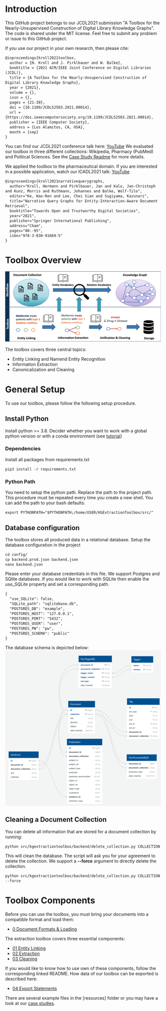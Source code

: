 # Introduction
This GitHub project belongs to our JCDL2021 submission "A Toolbox for the Nearly-Unsupervised Construction of Digital Library Knowledge Graphs". 
The code is shared under the MIT license. Feel free to submit any problem or issue to this GitHub project.

If you use our project in your own research, then please cite:

```
@inproceedings{kroll2021toolbox,
  author = {H. Kroll and J. Pirklbauer and W. Balke},
  booktitle = {2021 ACM/IEEE Joint Conference on Digital Libraries (JCDL)},
  title = {A Toolbox for the Nearly-Unsupervised Construction of Digital Library Knowledge Graphs},
  year = {2021},
  volume = {},
  issn = {},
  pages = {21-30},
  doi = {10.1109/JCDL52503.2021.00014},
  url = {https://doi.ieeecomputersociety.org/10.1109/JCDL52503.2021.00014},
  publisher = {IEEE Computer Society},
  address = {Los Alamitos, CA, USA},
  month = {sep}
}
```

You can find our JCDL2021 conference talk here: [YouTube](https://youtu.be/G6ndS0GZBeg)
We evaluated our toolbox in three different collections: Wikipedia, Pharmacy (PubMed) and Political Sciences.
See the [Case Study Readme](README_CASE_STUDIES.md) for more details.


We applied the toolbox to the pharmaceutical domain. 
If you are interested in a possible application, watch our ICADL2021 talk: [YouTube](https://youtu.be/9N1XTXPEqfU)

```
@inproceedings{kroll2021narrativequerygraphs,
  author="Kroll, Hermann and Pirklbauer, Jan and Kalo, Jan-Christoph and Kunz, Morris and Ruthmann, Johannes and Balke, Wolf-Tilo",
  editor="Ke, Hao-Ren and Lee, Chei Sian and Sugiyama, Kazunari",
  title="Narrative Query Graphs for Entity-Interaction-Aware Document Retrieval",
  booktitle="Towards Open and Trustworthy Digital Societies",
  year="2021",
  publisher="Springer International Publishing",
  address="Cham",
  pages="80--95",
  isbn="978-3-030-91669-5"
}
```


# Toolbox Overview
![Toolbox](toolbox.png)

The toolbox covers three central topics:
- Entity Linking and Namend Entity Recognition
- Information Extraction
- Canonicalization and Cleaning

# General Setup
To use our toolbox, please follow the following setup procedure.

## Install Python
Install python >= 3.8. Decider whether you want to work with a global python version or with a conda environment (see [tutorial](https://towardsdatascience.com/getting-started-with-python-environments-using-conda-32e9f2779307))
### Dependencies
Install all packages from requirements.txt
```
pip3 install -r requirements.txt
```

### Python Path
You need to setup the python path. 
Replace the path to the project path.
This procedure must be repeated every time you create a new shell. You can add the path to your bash defaults.
```
export PYTHONPATH="$PYTHONPATH;/home/USER/KGExtractionToolbox/src/"
```

## Database configuration
The toolbox stores all produced data in a relational database. 
Setup the database configuration in the project
```
cd config/
cp backend.prod.json backend.json
nano backend.json
```
Please enter your database credentials in this file. We support Postgres and SQlite databases. 
If you would like to work with SQLite then enable the *use_SQLite* property and set a corresponding path.
```
{
  "use_SQLite": false,
  "SQLite_path": "sqlitebase.db",
  "POSTGRES_DB": "example",
  "POSTGRES_HOST": "127.0.0.1",
  "POSTGRES_PORT": "5432",
  "POSTGRES_USER": "user",
  "POSTGRES_PW": "pw",
  "POSTGRES_SCHEMA": "public"
}
```

The database schema is depicted below:
![DB Scheme](dbdiagram.png)

## Cleaning a Document Collection 
You can delete all information that are stored for a document collection by running:
```
python src/kgextractiontoolbox/backend/delete_collection.py COLLECTION
```
This will clean the database. 
The script will ask you for your agreement to delete the collection. 
We support a **--force** argument to directly delete the collection.
```
python src/kgextractiontoolbox/backend/delete_collection.py COLLECTION --force
```

# Toolbox Components
Before you can use the toolbox, you must bring your documents into a compatible format and load them:
- [0 Document Formats & Loading](README_00_DOCUMENTS.md)


The extraction toolbox covers three essential components:
- [01 Entity Linking](README_01_ENTITY_LINKING.md)
- [02 Extraction](README_02_EXTRACTION.md)
- [03 Cleaning](README_03_CLEANING.md)

If you would like to know how to use own of these components, follow the corresponding linked README. 
How data of our toolbox can be exported is described here:
- [04 Export Statements](README_04_EXPORT.md)

There are several example files in the [resources] folder or you may have a look at our [case studies](README_CASE_STUDIES.md).

